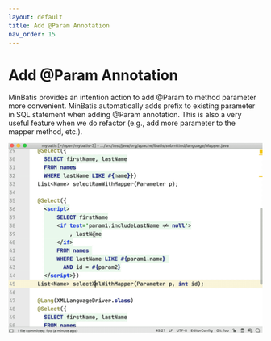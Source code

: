 ```yaml
---
layout: default
title: Add @Param Annotation
nav_order: 15
---
```


# Add @Param Annotation
MinBatis provides an intention action to add @Param to method parameter more convenient.
MinBatis automatically adds prefix to existing parameter in SQL statement when adding @Param annotation.
This is also a very useful feature when we do refactor (e.g., add more parameter to the mapper method, etc.).

![add param](/assets/images/add-param-annotation/add-param.gif)